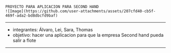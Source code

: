     PROYECTO PARA APLICACION PARA SECOND HAND
    ![Image](https://github.com/user-attachments/assets/207cfd40-cb5f-469f-ada2-bd8dbcfd9baf)

------------------------------------------------
-    integrantes: Álvaro, Lei, Sara, Thomas
-    objetivo: hacer una aplicacion para que la empresa Second hand pueda salir a flote
------------------------------------------------
